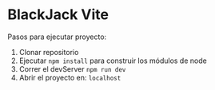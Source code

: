 # BlackJack Vite

Pasos para ejecutar proyecto:

1. Clonar repositorio
2. Ejecutar ``` npm install ``` para construir los módulos de node
3. Correr el devServer ``` npm run dev ```
4. Abrir el proyecto en: ``` localhost ```